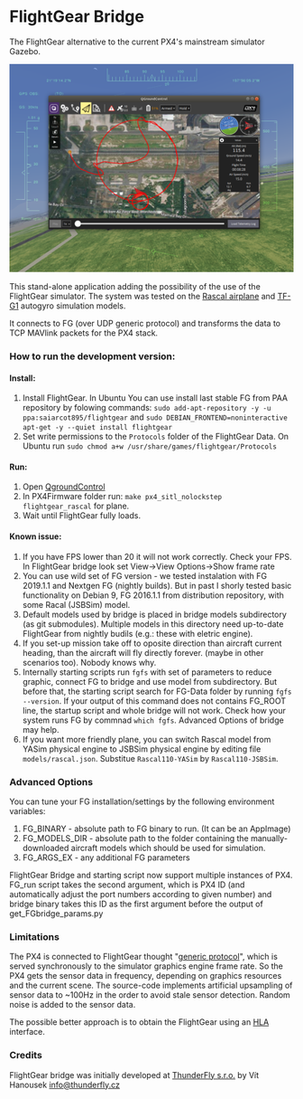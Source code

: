 # FlightGear Bridge

The FlightGear alternative to the current PX4's mainstream simulator Gazebo.

![FlightGear SITL connected with PX4 and QGroundControl](art/screenshot.png)

This stand-alone application adding the possibility of the use of the FlightGear simulator. The system was tested on the [Rascal airplane](https://github.com/ThunderFly-aerospace/FlightGear-Rascal) and [TF-G1](https://github.com/ThunderFly-aerospace/FlightGear-TF-G1) autogyro simulation models.

It connects to FG (over UDP generic protocol) and transforms the data to TCP MAVlink packets for the PX4 stack.

### How to run the development version:

#### Install:
1) Install FlightGear. In Ubuntu You can use install last stable FG from PAA repository by folowing commands: ```sudo add-apt-repository -y -u ppa:saiarcot895/flightgear``` and ```sudo DEBIAN_FRONTEND=noninteractive apt-get -y --quiet install flightgear```
2) Set write permissions to the `Protocols` folder of the FlightGear Data. On Ubuntu run ```sudo chmod a+w /usr/share/games/flightgear/Protocols```
#### Run:
1) Open [QgroundControl](http://qgroundcontrol.com/)
2) In PX4Firmware folder run: ```make px4_sitl_nolockstep flightgear_rascal``` for plane.
3) Wait until FlightGear fully loads.
#### Known issue:
1) If you have FPS lower than 20 it will not work correctly. Check your FPS. In FlightGear bridge look set View->View Options->Show frame rate
2) You can use wild set of FG version - we tested instalation with FG 2019.1.1 and Nextgen FG (nightly builds). But in past I shorly tested basic functionality on Debian 9, FG 2016.1.1 from distribution repository, with some Racal (JSBSim) model.
3) Default models used by bridge is placed in bridge models subdirectory (as git submodules). Multiple models in this directory need up-to-date FlightGear from nightly budils (e.g.: these with eletric engine).
4) If you set-up mission take off to oposite direction than aircraft current heading, than the aircraft will fly directly forever. (maybe in other scenarios too). Nobody knows why.
5) Internally starting scripts run ```fgfs``` with set of parameters to reduce graphic, connect FG to bridge and use model from subdirectory. But before that, the starting script search for FG-Data folder by running ```fgfs --version```. If your output of this command does not contains FG_ROOT line, the startup script and whole bridge will not work. Check how your system runs FG by commnad ```which fgfs```. Advanced Options of bridge may help.
6) If you want more friendly plane, you can switch Rascal model from YASim physical engine to JSBSim physical engine by editing file ```models/rascal.json```. Substitue ```Rascal110-YASim``` by ```Rascal110-JSBSim```.

### Advanced Options

You can tune your FG installation/settings by the following environment variables:

1) FG\_BINARY - absolute path to FG binary to run. (It can be an AppImage)
2) FG\_MODELS\_DIR - absolute path to the folder containing the manually-downloaded aircraft models which should be used for simulation.
3) FG\_ARGS\_EX - any additional FG parameters

FlightGear Bridge and starting script now support multiple instances of PX4. FG\_run script takes the second argument, which is PX4 ID (and automatically adjust the port numbers according to given number) and bridge binary takes this ID as the first argument before the output of get\_FGbridge\_params.py

### Limitations

The PX4 is connected to FlightGear thought "[generic protocol](http://wiki.flightgear.org/Generic_protocol)", which is served synchronously to the simulator graphics engine frame rate. So the PX4 gets the sensor data in frequency, depending on graphics resources and the current scene. The source-code implements artificial upsampling of sensor data to ~100Hz in the order to avoid stale sensor detection. Random noise is added to the sensor data.

The possible better approach is to obtain the FlightGear using an [HLA](http://wiki.flightgear.org/High-Level_Architecture) interface.

### Credits

 FlightGear bridge was initially developed at [ThunderFly s.r.o.](https://www.thunderfly.cz/) by Vít Hanousek <info@thunderfly.cz>
